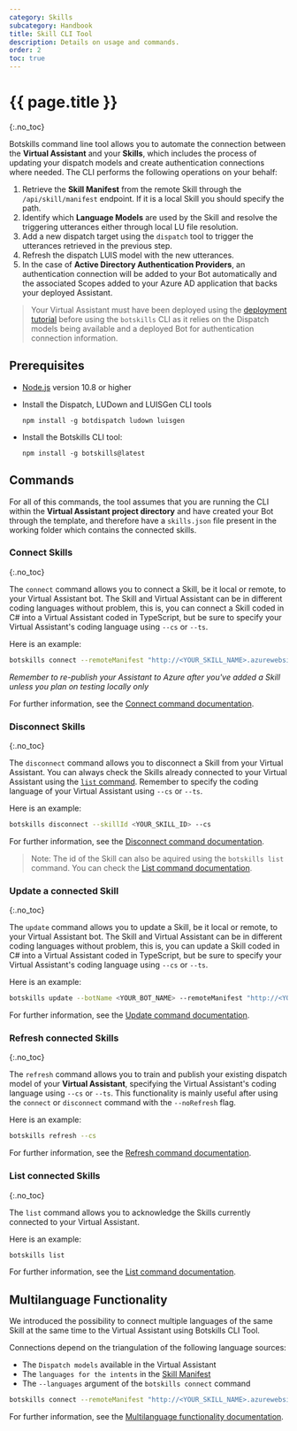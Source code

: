 ```yaml
---
category: Skills
subcategory: Handbook
title: Skill CLI Tool
description: Details on usage and commands.
order: 2
toc: true
---
```


# {{ page.title }}
{:.no_toc}

Botskills command line tool allows you to automate the connection between the **Virtual Assistant** and your **Skills**, which includes the process of updating your dispatch models and create authentication connections where needed.
The CLI performs the following operations on your behalf:
1. Retrieve the **Skill Manifest** from the remote Skill through the `/api/skill/manifest` endpoint. If it is a local Skill you should specify the path.
2. Identify which **Language Models** are used by the Skill and resolve the triggering utterances either through local LU file resolution.
3. Add a new dispatch target using the `dispatch` tool to trigger the utterances retrieved in the previous step.
4. Refresh the dispatch LUIS model with the new utterances.
5. In the case of **Active Directory Authentication Providers**, an authentication connection will be added to your Bot automatically and the associated Scopes added to your Azure AD application that backs your deployed Assistant.

> Your Virtual Assistant must have been deployed using the [deployment tutorial]({{site.baseurl}}/virtual-assistant/tutorials/create-assistant/csharp/4-provision-your-azure-resources) before using the `botskills` CLI as it relies on the Dispatch models being available and a deployed Bot for authentication connection information.

## Prerequisites
- [Node.js](https://nodejs.org/) version 10.8 or higher
- Install the Dispatch, LUDown and LUISGen CLI tools

    ```shell
    npm install -g botdispatch ludown luisgen
    ```
- Install the Botskills CLI tool:
    ```shell
    npm install -g botskills@latest
    ```

## Commands
For all of this commands, the tool assumes that you are running the CLI within the **Virtual Assistant project directory** and have created your Bot through the template, and therefore have a `skills.json` file present in the working folder which contains the connected skills.

### Connect Skills
{:.no_toc}

The `connect` command allows you to connect a Skill, be it local or remote, to your Virtual Assistant bot. The Skill and Virtual Assistant can be in different coding languages without problem, this is, you can connect a Skill coded in C# into a Virtual Assistant coded in TypeScript, but be sure to specify your Virtual Assistant's coding language using `--cs` or `--ts`.

Here is an example:
```bash
botskills connect --remoteManifest "http://<YOUR_SKILL_NAME>.azurewebsites.net/api/skill/manifest" --cs
```

*Remember to re-publish your Assistant to Azure after you've added a Skill unless you plan on testing locally only*

For further information, see the [Connect command documentation]({{site.repo}}/tree/master/tools/botskills/docs/commands/connect.md).

### Disconnect Skills
{:.no_toc}

The `disconnect` command allows you to disconnect a Skill from your Virtual Assistant. You can always check the Skills already connected to your Virtual Assistant using the [`list` command](#List-Connected-Skills). Remember to specify the coding language of your Virtual Assistant using `--cs` or `--ts`.

Here is an example:
```bash
botskills disconnect --skillId <YOUR_SKILL_ID> --cs
```

For further information, see the [Disconnect command documentation]({{site.repo}}/tree/master/tools/botskills/docs/commands/disconnect.md).

> Note: The id of the Skill can also be aquired using the `botskills list` command. You can check the [List command documentation]({{site.repo}}/tree/master/tools/botskills/docs/commands/list.md).

### Update a connected Skill
{:.no_toc}

The `update` command allows you to update a Skill, be it local or remote, to your Virtual Assistant bot. The Skill and Virtual Assistant can be in different coding languages without problem, this is, you can update a Skill coded in C# into a Virtual Assistant coded in TypeScript, but be sure to specify your Virtual Assistant's coding language using `--cs` or `--ts`.

Here is an example:
```bash
botskills update --botName <YOUR_BOT_NAME> --remoteManifest "http://<YOUR_SKILL_NAME>.azurewebsites.net/api/skill/manifest" --cs
```

For further information, see the [Update command documentation]({{site.repo}}/tree/master/tools/botskills/docs/commands/update.md).

### Refresh connected Skills
{:.no_toc}

The `refresh` command allows you to train and publish your existing dispatch model of your **Virtual Assistant**, specifying the Virtual Assistant's coding language using `--cs` or `--ts`. This functionality is mainly useful after using the `connect` or `disconnect` command with the `--noRefresh` flag.

Here is an example:
```bash
botskills refresh --cs
```

For further information, see the [Refresh command documentation]({{site.repo}}/tree/master/tools/botskills/docs/commands/refresh.md).

### List connected Skills
{:.no_toc}

The `list` command allows you to acknowledge the Skills currently connected to your Virtual Assistant.

Here is an example:
```bash
botskills list
```

For further information, see the [List command documentation]({{site.repo}}/tree/master/tools/botskills/docs/commands/list.md).

## Multilanguage Functionality
We introduced the possibility to connect multiple languages of the same Skill at the same time to the Virtual Assistant using Botskills CLI Tool.

Connections depend on the triangulation of the following language sources:
* The `Dispatch models` available in the Virtual Assistant 
* The `languages for the intents` in the [Skill Manifest](https://microsoft.github.io/botframework-solutions/skills/handbook/manifest/)
* The `--languages` argument of the `botskills connect` command

```bash
botskills connect --remoteManifest "http://<YOUR_SKILL_NAME>.azurewebsites.net/api/skill/manifest?inlineTriggerUtterances=false" --cs --languages "en-us,es-es"
```

For further information, see the [Multilanguage functionality documentation]({{site.repo}}/tree/master/tools/botskills/docs/multilanguage-functionality.md).